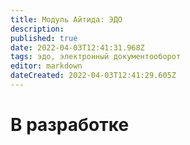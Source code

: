 ```yaml
---
title: Модуль Айтида: ЭДО
description: 
published: true
date: 2022-04-03T12:41:31.968Z
tags: эдо, электронный документооборот
editor: markdown
dateCreated: 2022-04-03T12:41:29.605Z
---
```


# В разработке
